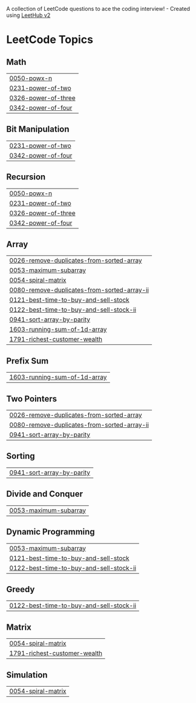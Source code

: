 A collection of LeetCode questions to ace the coding interview! - Created using [LeetHub v2](https://github.com/arunbhardwaj/LeetHub-2.0)
<!---LeetCode Topics Start-->
# LeetCode Topics
## Math
|  |
| ------- |
| [0050-powx-n](https://github.com/atharvarajput4/Leetcode-Python/tree/master/0050-powx-n) |
| [0231-power-of-two](https://github.com/atharvarajput4/Leetcode-Python/tree/master/0231-power-of-two) |
| [0326-power-of-three](https://github.com/atharvarajput4/Leetcode-Python/tree/master/0326-power-of-three) |
| [0342-power-of-four](https://github.com/atharvarajput4/Leetcode-Python/tree/master/0342-power-of-four) |
## Bit Manipulation
|  |
| ------- |
| [0231-power-of-two](https://github.com/atharvarajput4/Leetcode-Python/tree/master/0231-power-of-two) |
| [0342-power-of-four](https://github.com/atharvarajput4/Leetcode-Python/tree/master/0342-power-of-four) |
## Recursion
|  |
| ------- |
| [0050-powx-n](https://github.com/atharvarajput4/Leetcode-Python/tree/master/0050-powx-n) |
| [0231-power-of-two](https://github.com/atharvarajput4/Leetcode-Python/tree/master/0231-power-of-two) |
| [0326-power-of-three](https://github.com/atharvarajput4/Leetcode-Python/tree/master/0326-power-of-three) |
| [0342-power-of-four](https://github.com/atharvarajput4/Leetcode-Python/tree/master/0342-power-of-four) |
## Array
|  |
| ------- |
| [0026-remove-duplicates-from-sorted-array](https://github.com/atharvarajput4/Leetcode-Python/tree/master/0026-remove-duplicates-from-sorted-array) |
| [0053-maximum-subarray](https://github.com/atharvarajput4/Leetcode-Python/tree/master/0053-maximum-subarray) |
| [0054-spiral-matrix](https://github.com/atharvarajput4/Leetcode-Python/tree/master/0054-spiral-matrix) |
| [0080-remove-duplicates-from-sorted-array-ii](https://github.com/atharvarajput4/Leetcode-Python/tree/master/0080-remove-duplicates-from-sorted-array-ii) |
| [0121-best-time-to-buy-and-sell-stock](https://github.com/atharvarajput4/Leetcode-Python/tree/master/0121-best-time-to-buy-and-sell-stock) |
| [0122-best-time-to-buy-and-sell-stock-ii](https://github.com/atharvarajput4/Leetcode-Python/tree/master/0122-best-time-to-buy-and-sell-stock-ii) |
| [0941-sort-array-by-parity](https://github.com/atharvarajput4/Leetcode-Python/tree/master/0941-sort-array-by-parity) |
| [1603-running-sum-of-1d-array](https://github.com/atharvarajput4/Leetcode-Python/tree/master/1603-running-sum-of-1d-array) |
| [1791-richest-customer-wealth](https://github.com/atharvarajput4/Leetcode-Python/tree/master/1791-richest-customer-wealth) |
## Prefix Sum
|  |
| ------- |
| [1603-running-sum-of-1d-array](https://github.com/atharvarajput4/Leetcode-Python/tree/master/1603-running-sum-of-1d-array) |
## Two Pointers
|  |
| ------- |
| [0026-remove-duplicates-from-sorted-array](https://github.com/atharvarajput4/Leetcode-Python/tree/master/0026-remove-duplicates-from-sorted-array) |
| [0080-remove-duplicates-from-sorted-array-ii](https://github.com/atharvarajput4/Leetcode-Python/tree/master/0080-remove-duplicates-from-sorted-array-ii) |
| [0941-sort-array-by-parity](https://github.com/atharvarajput4/Leetcode-Python/tree/master/0941-sort-array-by-parity) |
## Sorting
|  |
| ------- |
| [0941-sort-array-by-parity](https://github.com/atharvarajput4/Leetcode-Python/tree/master/0941-sort-array-by-parity) |
## Divide and Conquer
|  |
| ------- |
| [0053-maximum-subarray](https://github.com/atharvarajput4/Leetcode-Python/tree/master/0053-maximum-subarray) |
## Dynamic Programming
|  |
| ------- |
| [0053-maximum-subarray](https://github.com/atharvarajput4/Leetcode-Python/tree/master/0053-maximum-subarray) |
| [0121-best-time-to-buy-and-sell-stock](https://github.com/atharvarajput4/Leetcode-Python/tree/master/0121-best-time-to-buy-and-sell-stock) |
| [0122-best-time-to-buy-and-sell-stock-ii](https://github.com/atharvarajput4/Leetcode-Python/tree/master/0122-best-time-to-buy-and-sell-stock-ii) |
## Greedy
|  |
| ------- |
| [0122-best-time-to-buy-and-sell-stock-ii](https://github.com/atharvarajput4/Leetcode-Python/tree/master/0122-best-time-to-buy-and-sell-stock-ii) |
## Matrix
|  |
| ------- |
| [0054-spiral-matrix](https://github.com/atharvarajput4/Leetcode-Python/tree/master/0054-spiral-matrix) |
| [1791-richest-customer-wealth](https://github.com/atharvarajput4/Leetcode-Python/tree/master/1791-richest-customer-wealth) |
## Simulation
|  |
| ------- |
| [0054-spiral-matrix](https://github.com/atharvarajput4/Leetcode-Python/tree/master/0054-spiral-matrix) |
<!---LeetCode Topics End-->